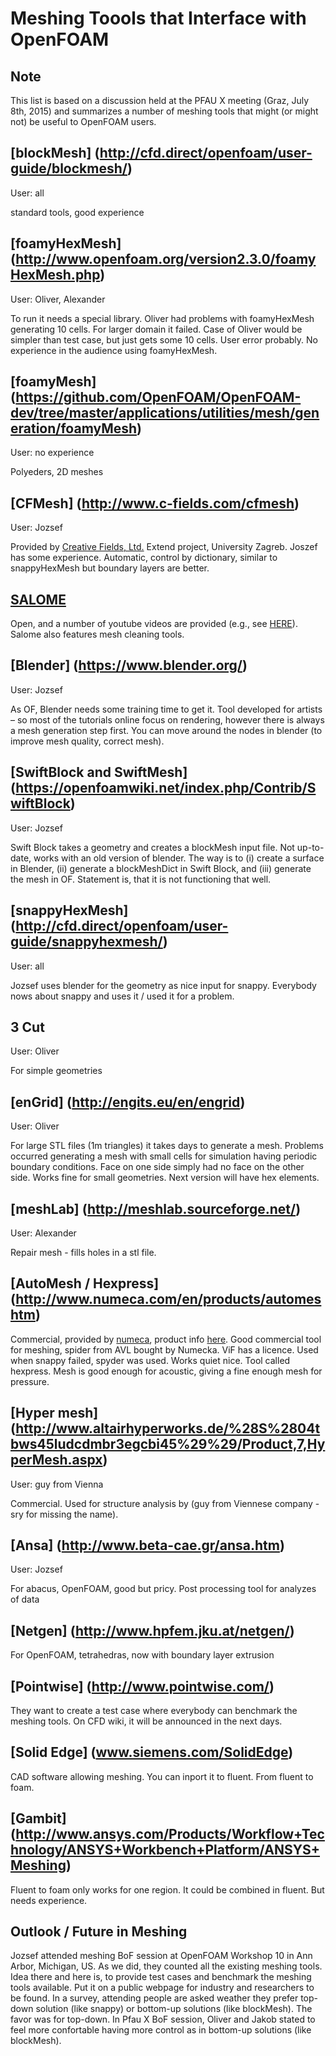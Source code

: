 Meshing Toools that Interface with OpenFOAM
=======================================
Note
-------
This list is based on a discussion held at the PFAU X meeting (Graz, July 8th, 2015) and summarizes a number of meshing tools that might (or might not) be useful to OpenFOAM users.

[blockMesh] (http://cfd.direct/openfoam/user-guide/blockmesh/)
-------------------
User: all

standard tools, good experience

[foamyHexMesh] (http://www.openfoam.org/version2.3.0/foamyHexMesh.php)
-------------------------
User: Oliver, Alexander

To run it needs a special library. Oliver had problems with foamyHexMesh generating 10 cells. For larger domain it failed.  Case of Oliver would be simpler than test case, but just gets some 10 cells. User error probably. No experience in the audience using foamyHexMesh. 

[foamyMesh] (https://github.com/OpenFOAM/OpenFOAM-dev/tree/master/applications/utilities/mesh/generation/foamyMesh)
-------------------------
User: no experience

Polyeders, 2D meshes

[CFMesh] (http://www.c-fields.com/cfmesh)
----------------------------
User: Jozsef

Provided by [Creative Fields, Ltd.](http://www.c-fields.com/) Extend project, University Zagreb. Joszef has some experience. Automatic, control by dictionary, similar to snappyHexMesh but boundary layers are better.

[SALOME](http://www.salome-platform.org/)
--------------------------------------
Open, and a number of youtube videos are provided (e.g., see [HERE](https://www.youtube.com/watch?v=1zQbU-E4k1U)). Salome also features mesh cleaning tools.

[Blender] (https://www.blender.org/)
----------------------------
User: Jozsef

As OF, Blender needs some training time to get it. Tool developed for artists – so most of the tutorials online focus on rendering, however there is always a mesh generation step first. You can move around the nodes in blender (to improve mesh quality, correct mesh).

[SwiftBlock and SwiftMesh] (https://openfoamwiki.net/index.php/Contrib/SwiftBlock)
------------------
User: Jozsef

Swift Block takes a geometry and creates a blockMesh input file. Not up-to-date, works with an old version of blender. The way is to (i) create a surface in Blender, (ii) generate a blockMeshDict in Swift Block, and (iii) generate the mesh in OF. Statement is, that it is not functioning that well.

[snappyHexMesh] (http://cfd.direct/openfoam/user-guide/snappyhexmesh/)
------------------
User: all

Jozsef uses blender for the geometry as nice input for snappy. Everybody nows about snappy and uses it / used it for a problem.

3 Cut
-------------------
User: Oliver

For simple geometries

[enGrid] (http://engits.eu/en/engrid)
-------------------
User: Oliver

For large STL files (1m triangles) it takes days to generate a mesh. Problems occurred generating a mesh with small cells for simulation having periodic boundary conditions. Face on one side simply had no face on the other side. Works fine for small geometries.
Next version will have hex elements.

[meshLab] (http://meshlab.sourceforge.net/)
-------------------
User: Alexander

Repair mesh - fills holes in a stl file.

[AutoMesh / Hexpress] (http://www.numeca.com/en/products/automeshtm)
---------
Commercial, provided by [numeca](http://www.numeca.com/), product info [here](http://www.numeca.com/en/products/automeshtm).
Good commercial tool for meshing, spider from AVL bought by Numecka. ViF has a licence. Used when snappy failed, spyder was used. Works quiet nice. Tool called hexpress. Mesh is good enough for acoustic, giving a fine enough mesh for pressure.

[Hyper mesh] (http://www.altairhyperworks.de/%28S%2804tbws45ludcdmbr3egcbi45%29%29/Product,7,HyperMesh.aspx)
----------------------
User: guy from Vienna

Commercial. Used for structure analysis by (guy from Viennese company - sry for missing the name).

[Ansa] (http://www.beta-cae.gr/ansa.htm)
---------------------
User: Jozsef

For abacus, OpenFOAM, good but pricy. Post processing tool for analyzes of data

[Netgen] (http://www.hpfem.jku.at/netgen/)
-------------------
For OpenFOAM, tetrahedras, now with boundary layer extrusion

[Pointwise] (http://www.pointwise.com/)
----------------------
They want to create a test case where everybody can benchmark the meshing tools. On CFD wiki, it will be announced in the next days.

[Solid Edge] (www.siemens.com/SolidEdge)
-----------------
CAD software allowing meshing. You can inport it to fluent. From fluent to foam.

[Gambit] (http://www.ansys.com/Products/Workflow+Technology/ANSYS+Workbench+Platform/ANSYS+Meshing)
-------------------
Fluent to foam only works for one region. It could be combined in fluent. But needs experience.

Outlook / Future in Meshing
-------------------
Jozsef attended meshing BoF session at OpenFOAM Workshop 10 in Ann Arbor, Michigan, US.
As we did, they counted all the existing meshing tools. Idea there and here is, to provide test cases and benchmark the meshing tools available. Put it on a public webpage for industry and researchers to be found.
In a survey, attending people are asked weather they prefer top-down solution (like snappy) or bottom-up solutions (like blockMesh). The favor was for top-down.
In Pfau X BoF session, Oliver and Jakob stated to feel more confortable having more control as in bottom-up solutions (like blockMesh).
